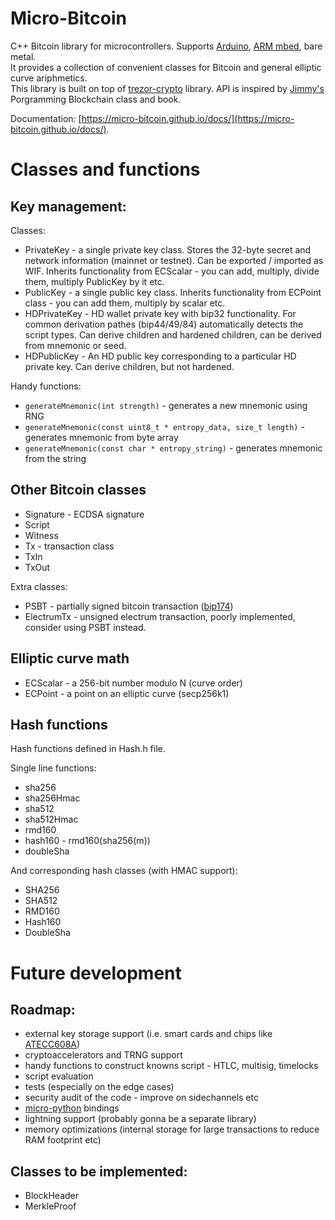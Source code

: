 # Micro-Bitcoin

C++ Bitcoin library for microcontrollers. Supports [Arduino](https://www.arduino.cc/), [ARM mbed](https://www.mbed.com/en/), bare metal.<br>
It provides a collection of convenient classes for Bitcoin and general elliptic curve ariphmetics.<br>
This library is built on top of [trezor-crypto](https://github.com/trezor/trezor-crypto) library. API is inspired by [Jimmy's](https://github.com/jimmysong/) Porgramming Blockchain class and book.

Documentation: [https://micro-bitcoin.github.io/docs/](https://micro-bitcoin.github.io/docs/).

# Classes and functions

## Key management:

Classes:

- PrivateKey - a single private key class. Stores the 32-byte secret and network information (mainnet or testnet). Can be exported / imported as WIF. Inherits functionality from ECScalar - you can add, multiply, divide them, multiply PublicKey by it etc.
- PublicKey - a single public key class. Inherits functionality from ECPoint class - you can add them, multiply by scalar etc.
- HDPrivateKey - HD wallet private key with bip32 functionality. For common derivation pathes (bip44/49/84) automatically detects the script types. Can derive children and hardened children, can be derived from mnemonic or seed.
- HDPublicKey - An HD public key corresponding to a particular HD private key. Can derive children, but not hardened.

Handy functions:

- `generateMnemonic(int strength)` - generates a new mnemonic using RNG
- `generateMnemonic(const uint8_t * entropy_data, size_t length)` - generates mnemonic from byte array
- `generateMnemonic(const char * entropy_string)` - generates mnemonic from the string

## Other Bitcoin classes

- Signature - ECDSA signature
- Script
- Witness
- Tx - transaction class
- TxIn
- TxOut

Extra classes:

- PSBT - partially signed bitcoin transaction ([bip174](https://github.com/bitcoin/bips/blob/master/bip-0174.mediawiki))
- ElectrumTx - unsigned electrum transaction, poorly implemented, consider using PSBT instead.

## Elliptic curve math

- ECScalar - a 256-bit number modulo N (curve order)
- ECPoint - a point on an elliptic curve (secp256k1)

## Hash functions

Hash functions defined in Hash.h file. 

Single line functions:

- sha256
- sha256Hmac
- sha512
- sha512Hmac
- rmd160
- hash160 - rmd160(sha256(m))
- doubleSha

And corresponding hash classes (with HMAC support):

- SHA256
- SHA512
- RMD160
- Hash160
- DoubleSha

# Future development

## Roadmap:

- external key storage support (i.e. smart cards and chips like [ATECC608A](https://www.microchip.com/wwwproducts/en/ATECC608A))
- cryptoaccelerators and TRNG support
- handy functions to construct knowns script - HTLC, multisig, timelocks
- script evaluation
- tests (especially on the edge cases)
- security audit of the code - improve on sidechannels etc
- [micro-python](http://micropython.org/) bindings
- lightning support (probably gonna be a separate library)
- memory optimizations (internal storage for large transactions to reduce RAM footprint etc)

## Classes to be implemented:

- BlockHeader
- MerkleProof
